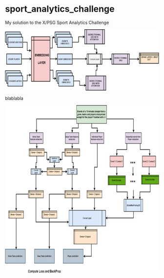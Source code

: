 # sport_analytics_challenge
My solution to the X/PSG Sport Analytics Challenge


<img src="/imgs/action_encoder.png" height="200" width="700">

blablabla


<img src="/imgs/player_net.png" height="550" width="900">


